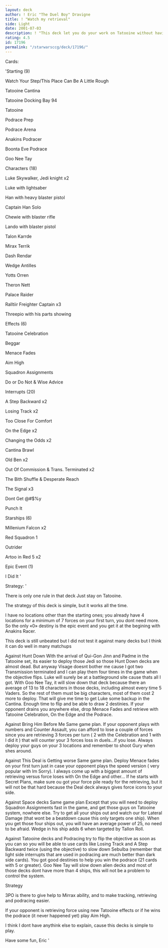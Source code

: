 ```yaml
---
layout: deck
author: ! Eric "The Duel Boy" Dravigne
title: ! "Watch my retrieval"
side: Light
date: 2001-07-03
description: ! "This deck let you do your work on Tatooine without having to worry about what your opponent do anywhere else."
rating: 4.5
id: 17196
permalink: "/starwarsccg/deck/17196/"
---
```

Cards: 

'Starting (9)

Watch Your Step/This Place Can Be A Little Rough

Tatooine Cantina

Tatooine Docking Bay 94

Tatooine

Podrace Prep

Podrace Arena

Anakins Podracer

Boonta Eve Podrace

Goo Nee Tay


Characters (18)

Luke Skywalker, Jedi knight x2

Luke with lightsaber

Han with heavy blaster pistol

Captain Han Solo

Chewie with blaster rifle

Lando with blaster pistol

Talon Karrde

Mirax Terrik

Dash Rendar

Wedge Antilles

Yotts Orren

Theron Nett

Palace Raider

Ralltiir Freighter Captain x3

Threepio with his parts showing


Effects (6)

Tatooine Celebration

Beggar

Menace Fades

Aim High

Squadron Assignments

Do or Do Not & Wise Advice


Interrupts (20)

A Step Backward x2

Losing Track x2

Too Close For Comfort

On the Edge x2

Changing the Odds x2

Cantina Brawl

Old Ben x2

Out Of Commission & Trans. Terminated x2

The Bith Shuffle & Desperate Reach

The Signal x3

Dont Get @#$%y

Punch It


Starships (6)

Millenium Falcon x2

Red Squadron 1

Outrider

Artoo in Red 5 x2


Epic Event (1)

I Did It '

Strategy: '

There is only one rule in that deck Just stay on Tatooine.

The strategy of this deck is simple, but it works all the time.

I have no locations other than the starting ones; you already have 4 locations for a minimum of 7 forces on your first turn, you dont need more. So the only «0» destiny is the epic event and you get it at the begining with Anakins Racer.

This deck is still unbeated but I did not test it against many decks but I think it can do well in many matchups


Against Hunt Down With the arrival of Qui-Gon Jinn and Padme in the Tatooine set, its easier to deploy those Jedi so those Hunt Down decks are almost dead. But anyway Visage doesnt bother me cause I got two Transmission terminated and I can play them four times in the game when the objective flips. Luke will surely be at a battleground site cause thats all I got. With Goo Nee Tay, it will slow down that deck because there an average of 13 to 18 characters in those decks, including almost every time 5 Vaders. So the rest of them must be big characters, most of them cost 2 more to deploy. That will give me time to get Luke some backup in the Cantina. Enough time to flip and be able to draw 2 destinies. If your opponent drains you anywhere else, drop Menace Fades and retrieve with Tatooine Celebration, On the Edge and the Podrace. 


Against Bring Him Before Me Same game plan. If your opponent plays with numbers and Counter Assault, you can afford to lose a couple of forces since you are retrieving 3 forces per turn ( 2 with the Celebration and 1 with I did it ) that will counter your 3 forces loss in duels...if you lose. Always deploy your guys on your 3 locations and remember to shoot Gury when shes around.


Against This Deal is Getting worse Same game plan. Deploy Menace fades on your first turn just in case your opponent plays the speed version ( very popular with Im Sorry). I always come up with a biggest amount of retrieving versus force loses with On the Edge and other... If he starts with Secret Plans, make sure ou got your force pile ready for the retrieving, but it will not be that hard because the Deal deck always gives force icons to your side.


Against Space decks Same game plan Except that you will need to deploy Squadron Assignments fast in the game, and get those guys on Tatooine system, nowhere else. Try to get all your ships out and watch our for Lateral Damage (that wont be a beatdown cause this only targets one ship). When you get those four ships out, you will have an average power of 25, no need to be afraid. Wedge in his ship adds 6 when targeted by Tallon Roll.


Against Tatooine decks and Podracing try to flip the objective as soon as you can so you will be able to use cards like Losing Track and A Step Backward twice (using the objective) to slow down Sebulba (remember that light side interrupts that are used in podracing are much better than dark side cards). You got good destinies to help you win the podrace (21 cards with 5 or greater). Goo Nee Tay will slow down alien decks and most of those decks dont have more than 4 ships, this will not be a problem to control the system.



Strategy

3PO is there to give help to Mirrax ability, and to make tracking, retrieving and podracing easier.

If your opponent is retrieving force using new Tatooine effects or if he wins the podrace (it never happened yet) play Aim High.


I think I dont have anythink else to explain, cause this decks is simple to play.

Have some fun, Eric '

